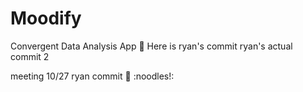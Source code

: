 # Moodify

Convergent Data Analysis App
:carrot:
Here is ryan's commit
ryan's actual commit 2

meeting 10/27 ryan commit
:cake:
:noodles!:
